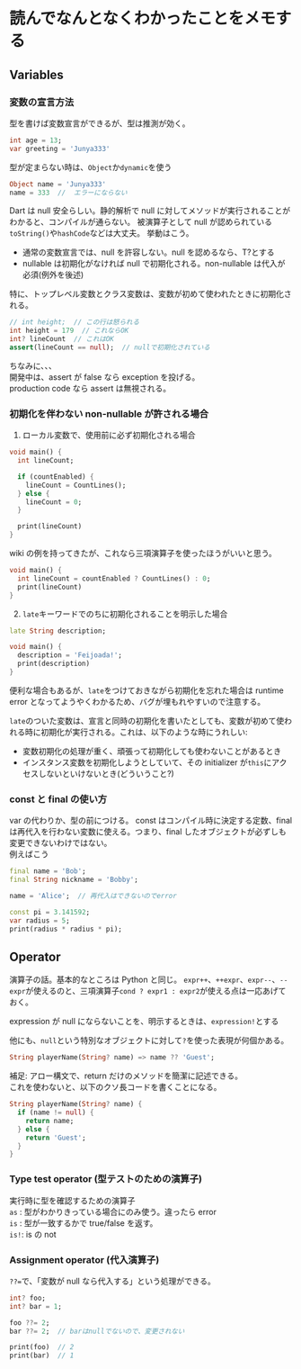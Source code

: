 # 読んでなんとなくわかったことをメモする

## Variables

### 変数の宣言方法

型を書けば変数宣言ができるが、型は推測が効く。

```dart
int age = 13;
var greeting = 'Junya333'
```

型が定まらない時は、`Object`か`dynamic`を使う

```dart
Object name = 'Junya333'
name = 333  //  エラーにならない
```

Dart は null 安全らしい。静的解析で null に対してメソッドが実行されることがわかると、コンパイルが通らない。 被演算子として null が認められている`toString()`や`hashCode`などは大丈夫。
挙動はこう。

-   通常の変数宣言では、null を許容しない。null を認めるなら、T?とする
-   nullable は初期化がなければ null で初期化される。non-nullable は代入が必須(例外を後述)

特に、トップレベル変数とクラス変数は、変数が初めて使われたときに初期化される。

```dart
// int height;  // この行は怒られる
int height = 179  // これならOK
int? lineCount  // これはOK
assert(lineCount == null);  // nullで初期化されている
```

ちなみに、、、  
開発中は、assert が false なら exception を投げる。  
production code なら assert は無視される。

### 初期化を伴わない non-nullable が許される場合

1. ローカル変数で、使用前に必ず初期化される場合

```dart
void main() {
  int lineCount;

  if (countEnabled) {
    lineCount = CountLines();
  } else {
    lineCount = 0;
  }

  print(lineCount)
}
```

wiki の例を持ってきたが、これなら三項演算子を使ったほうがいいと思う。

```dart
void main() {
  int lineCount = countEnabled ? CountLines() : 0;
  print(lineCount)
}
```

2. `late`キーワードでのちに初期化されることを明示した場合

```dart
late String description;

void main() {
  description = 'Feijoada!';
  print(description)
}
```

便利な場合もあるが、`late`をつけておきながら初期化を忘れた場合は runtime error となってようやくわかるため、バグが埋もれやすいので注意する。

`late`のついた変数は、宣言と同時の初期化を書いたとしても、変数が初めて使われる時に初期化が実行される。これは、以下のような時にうれしい:

-   変数初期化の処理が重く、頑張って初期化しても使わないことがあるとき
-   インスタンス変数を初期化しようとしていて、その initializer が`this`にアクセスしないといけないとき(どういうこと?)

### const と final の使い方

var の代わりか、型の前につける。
const はコンパイル時に決定する定数、final は再代入を行わない変数に使える。つまり、final したオブジェクトが必ずしも変更できないわけではない。  
例えばこう

```dart
final name = 'Bob';
final String nickname = 'Bobby';

name = 'Alice';  // 再代入はできないのでerror

const pi = 3.141592;
var radius = 5;
print(radius * radius * pi);
```

## Operator

演算子の話。基本的なところは Python と同じ。
`expr++`、`++expr`、`expr--`、`--expr`が使えるのと、三項演算子`cond ? expr1 : expr2`が使える点は一応あげておく。

expression が null にならないことを、明示するときは、`expression!`とする

他にも、`null`という特別なオブジェクトに対して`?`を使った表現が何個かある。

```dart
String playerName(String? name) => name ?? 'Guest';
```

補足: アロー構文で、return だけのメソッドを簡潔に記述できる。  
これを使わないと、以下のクソ長コードを書くことになる。

```dart
String playerName(String? name) {
  if (name != null) {
    return name;
  } else {
    return 'Guest';
  }
}
```

### Type test operator (型テストのための演算子)

実行時に型を確認するための演算子  
`as` : 型がわかりきっている場合にのみ使う。違ったら error  
`is` : 型が一致するかで true/false を返す。  
`is!`: is の not

### Assignment operator (代入演算子)

`??=`で、「変数が null なら代入する」という処理ができる。

```dart
int? foo;
int? bar = 1;

foo ??= 2;
bar ??= 2;  // barはnullでないので、変更されない

print(foo)  // 2
print(bar)  // 1
```

<!-- TODO: unsigned shiftってなに -->

<!-- TODO: cascade notationってなに、null許容のやつも知りたい。可読性が下がりそうだなという感じ -->
